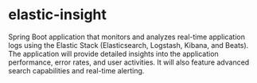 # elastic-insight
Spring Boot application that monitors and analyzes real-time application logs using the Elastic Stack (Elasticsearch, Logstash, Kibana, and Beats). The application will provide detailed insights into the application performance, error rates, and user activities. It will also feature advanced search capabilities and real-time alerting.

